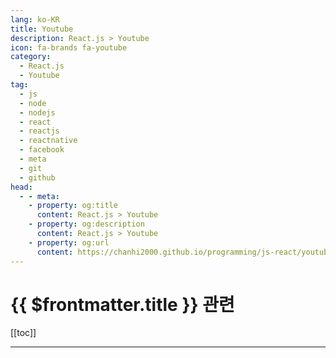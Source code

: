 ```yaml
---
lang: ko-KR
title: Youtube
description: React.js > Youtube
icon: fa-brands fa-youtube
category:
  - React.js
  - Youtube
tag: 
  - js
  - node
  - nodejs
  - react
  - reactjs
  - reactnative
  - facebook
  - meta
  - git
  - github
head:
  - - meta:
    - property: og:title
      content: React.js > Youtube
    - property: og:description
      content: React.js > Youtube
    - property: og:url
      content: https://chanhi2000.github.io/programming/js-react/youtube.html
---
```


# {{ $frontmatter.title }} 관련

[[toc]]

---

<MyYouTubeItems jsonName="yu-SonnySangha" /><!-- Sonny Sangha -->
<MyYouTubeItems jsonName="yu-CleverProgrammer" /><!-- Clever Programmer -->
<MyYouTubeItems jsonName="yu-CodeBoost" /><!-- Code Boost -->
<MyYouTubeItems jsonName="yu-notjustdev" /><!-- notJust․dev -->
<MyYouTubeItems jsonName="yu-SamMeechWard" /><!-- Sam Meech-Ward -->
<MyYouTubeItems jsonName="yu-thedevenvironment" /><!-- The Dev Environment -->
<MyYouTubeItems jsonName="yu-WhiteSponge" /><!-- WhiteSponge -->
<MyYouTubeItems jsonName="yu-jsontype" /><!-- jsontype -->
<MyYouTubeItems jsonName="yu-ZAINKEEPSCODE" /><!-- ZAINKEEPSCODE -->
<MyYouTubeItems jsonName="yu-leerob" /><!-- Lee Robinson -->
<MyYouTubeItems jsonName="yu-JavaGuides" /><!-- Java Guides -->
<MyYouTubeItems jsonName="yu-elibroftw" /><!-- elibro -->
<MyYouTubeItems jsonName="yu-edutechional" /><!-- edutechional -->
<MyYouTubeItems jsonName="yu-webtechtalks" /><!-- Web Tech Talks -->
<MyYouTubeItems jsonName="yu-DipeshMalvia" /><!-- Dipesh Malvia -->
<MyYouTubeItems jsonName="yu-akashpadhiyar" /><!-- Akash Padhiyar -->
<MyYouTubeItems jsonName="yu-CodinginPublic" /><!-- Coding in Public -->
<MyYouTubeItems jsonName="yu-the_full_stack_junkie" /><!-- The Full Stack Junkie -->
<MyYouTubeItems jsonName="yu-cosdensolutions" /><!-- Cosden Solutions -->
<MyYouTubeItems jsonName="yu-tharo382" /><!-- Tharo -->
<MyYouTubeItems jsonName="yu-JollyCoding" /><!-- Jolly Coding -->
<MyYouTubeItems jsonName="yu-sangammukherjee" /><!-- Sangam Mukherjee -->
<MyYouTubeItems jsonName="yu-mr.jeffastor9617" /><!-- Mr. Jeff Astor -->
<MyYouTubeItems jsonName="yu-LearnEDU" /><!-- LearnEDU -->
<MyYouTubeItems jsonName="yu-webdecoded" /><!-- webdecoded -->
<MyYouTubeItems jsonName="yu-CodingLupine" /><!-- 코딩루팡 CodingLupine -->
<MyYouTubeItems jsonName="yu-CodeRadiance" /><!-- Code Radiance -->
<MyYouTubeItems jsonName="yu-IndianCoders" /><!-- Indian Coders -->
<MyYouTubeItems jsonName="yu-weekendcode" /><!-- WeekendCode 주말코딩 -->
<MyYouTubeItems jsonName="yu-briandesign" /><!-- Brian Design -->
<MyYouTubeItems jsonName="yu-galaxies_dev" /><!-- Simon Grimm -->
<MyYouTubeItems jsonName="yu-MonsterlessonsAcademy" /><!-- Monsterlessons Academy -->
<MyYouTubeItems jsonName="yu-zachgoll" /><!-- Full Stack Zach -->
<MyYouTubeItems jsonName="yu-worlddev" /><!-- 저세상개발자 -->
<MyYouTubeItems jsonName="yu-codeching" /><!-- Codeching -->
<MyYouTubeItems jsonName="yu-tubeguruji" /><!-- TubeGuruji -->
<MyYouTubeItems jsonName="yu-iamrithmic" /><!-- rithmic -->
<MyYouTubeItems jsonName="yu-BroCodez" /><!-- Bro Code -->
<MyYouTubeItems jsonName="yu-josehp_han" /><!-- HAN SANG HOON -->
<MyYouTubeItems jsonName="yu-codinginflow" /><!-- Coding in Flow -->
<MyYouTubeItems jsonName="yu-around.hub.studio" /><!-- 어라운드 허브 스튜디오 - Around Hub Studio -->
<MyYouTubeItems jsonName="yu-starcoding" /><!-- 별코딩 -->
<MyYouTubeItems jsonName="yu-VetrivelRavi" /><!-- Vetrivel Ravi -->
<MyYouTubeItems jsonName="yu-programmingwithmosh" /><!-- Programming with Mosh -->
<MyYouTubeItems jsonName="yu-ByteGrad" /><!-- ByteGrad -->
<MyYouTubeItems jsonName="yu-RedwoodJS" /><!-- RedwoodJS -->
<MyYouTubeItems jsonName="yu-reactproject" /><!-- React & Next js Projects with Sahand -->
<MyYouTubeItems jsonName="yu-gionatha" /><!-- Code With Gionatha -->
<MyYouTubeItems jsonName="yu-ClarityCoders" /><!-- ClarityCoders -->
<MyYouTubeItems jsonName="yu-codedamn" /><!-- Mehul - Codedamn -->
<MyYouTubeItems jsonName="yu-GreatStackDev" /><!-- GreatStack -->
<MyYouTubeItems jsonName="yu-JustinJackson" /><!-- Justin Jackson -->
<MyYouTubeItems jsonName="yu-academind" /><!-- Academind -->
<MyYouTubeItems jsonName="yu-GeeksforGeeksVideos" /><!-- GeeksforGeeks -->
<MyYouTubeItems jsonName="yu-learnwithjason" /><!-- Learn With Jason -->
<MyYouTubeItems jsonName="yu-9diin" /><!-- 구디사는 개발자 9Diin -->
<MyYouTubeItems jsonName="yu-ZeroToMastery" /><!-- Zero To Mastery -->
<MyYouTubeItems jsonName="yu-cybersuperior" /><!-- Cyber Superior -->
<MyYouTubeItems jsonName="yu-codewithantonio" /><!-- Code With Antonio -->
<MyYouTubeItems jsonName="yu-LamaDev" /><!-- Lama Dev -->
<MyYouTubeItems jsonName="yu-jeonghwan_kim" /><!-- 김정환 -->
<MyYouTubeItems jsonName="yu-TonyAlicea" /><!-- Tony Alicea -->
<MyYouTubeItems jsonName="yu-syntaxfm" /><!-- Syntax -->
<MyYouTubeItems jsonName="yu-fknight" /><!-- ForrestKnight -->
<MyYouTubeItems jsonName="yu-frongt" /><!-- 프롱드 -->
<MyYouTubeItems jsonName="yu-FaztTech" /><!-- Fazt -->
<MyYouTubeItems jsonName="yu-rocketseat" /><!-- Rocketseat -->
<MyYouTubeItems jsonName="yu-crossplatformkorea" /><!-- 크로스플랫폼 코리아 -->
<MyYouTubeItems jsonName="yu-QiroLab" /><!-- QiroLab -->
<MyYouTubeItems jsonName="yu-bholmesdev" /><!-- Ben Holmes -->
<MyYouTubeItems jsonName="yu-ecemgokdogan" /><!-- Ecem Gokdogan -->
<MyYouTubeItems jsonName="yu-nickytonline" /><!-- Nick Taylor -->
<MyYouTubeItems jsonName="yu-codeandcreate" /><!-- Code And Create -->
<MyYouTubeItems jsonName="yu-codejong" /><!-- 코드종 -->
<MyYouTubeItems jsonName="yu-coderyan" /><!-- Code Ryan -->
<MyYouTubeItems jsonName="yu-rtcodes" /><!-- Rajat Talesra -->
<MyYouTubeItems jsonName="yu-profydev" /><!-- Profy dev -->
<MyYouTubeItems jsonName="yu-codegenix" /><!-- Code Genix -->
<MyYouTubeItems jsonName="yu-chouxdo-coding" /><!-- 슈도코딩 -->
<MyYouTubeItems jsonName="yu-DilipItAcademy" /><!-- Dilip IT Academy -->
<MyYouTubeItems jsonName="yu-nileshtechnology" /><!-- Nilesh Technology -->
<MyYouTubeItems jsonName="yu-StevenCodeCraft" /><!-- StevenCodeCraft -->
<MyYouTubeItems jsonName="yu-gymcoding" /><!-- 짐코딩 - 웹 개발 입문부터 실무까지 -->
<MyYouTubeItems jsonName="yu-myunggyunkim" /><!-- 김명균 -->
<MyYouTubeItems jsonName="yu-Glo_Academy" /><!-- Glo Academy -->
<MyYouTubeItems jsonName="yu-rasmic" /><!-- Ras Mic -->
<MyYouTubeItems jsonName="yu-ReactConfOfficial" /><!-- React Conf -->
<MyYouTubeItems jsonName="yu-DanRNLab" /><!-- Dan's React Native Lab -->
<MyYouTubeItems jsonName="yu-reactrally2196" /><!-- ReactRally -->
<TagLinks />